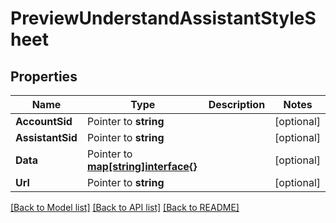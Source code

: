 # PreviewUnderstandAssistantStyleSheet

## Properties

Name | Type | Description | Notes
------------ | ------------- | ------------- | -------------
**AccountSid** | Pointer to **string** |  | [optional] 
**AssistantSid** | Pointer to **string** |  | [optional] 
**Data** | Pointer to [**map[string]interface{}**](.md) |  | [optional] 
**Url** | Pointer to **string** |  | [optional] 

[[Back to Model list]](../README.md#documentation-for-models) [[Back to API list]](../README.md#documentation-for-api-endpoints) [[Back to README]](../README.md)


